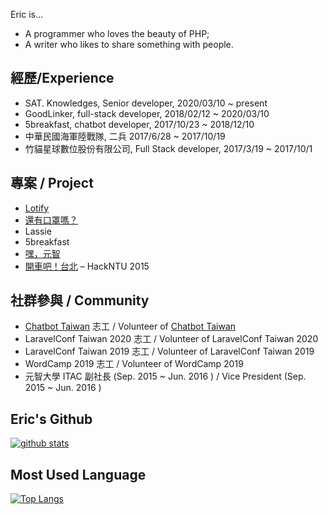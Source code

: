 Eric is…

* A programmer who loves the beauty of PHP;
* A writer who likes to share something with people.

## 經歷/Experience
* SAT. Knowledges, Senior developer, 2020/03/10 ~ present
* GoodLinker, full-stack developer, 2018/02/12 ~ 2020/03/10
* 5breakfast, chatbot developer, 2017/10/23 ~ 2018/12/10
* 中華民國海軍陸戰隊, 二兵 2017/6/28 ~ 2017/10/19
* 竹貓星球數位股份有限公司, Full Stack developer, 2017/3/19 ~ 2017/10/1

## 專案 / Project
* [Lotify](https://github.com/eric0324/lotify)
* [還有口罩嗎？](https://github.com/eric0324/MaskHelpBot)
* Lassie
* 5breakfast
* [嘿，元智](https://github.com/HeyYZU)
* [開車吧！台北](https://github.com/eric0324/DriverTaipei) – HackNTU 2015

## 社群參與 / Community

* [Chatbot Taiwan](https://github.com/Chatbot-Taiwan) 志工 / Volunteer of [Chatbot Taiwan](https://github.com/Chatbot-Taiwan)
* LaravelConf Taiwan 2020 志工 / Volunteer of LaravelConf Taiwan 2020
* LaravelConf Taiwan 2019 志工 / Volunteer of LaravelConf Taiwan 2019
* WordCamp 2019 志工 / Volunteer of WordCamp 2019
* 元智大學 ITAC 副社長 (Sep. 2015 ~ Jun. 2016 ) / Vice President (Sep. 2015 ~ Jun. 2016 )

## Eric's Github
[![github stats](https://github-readme-stats.vercel.app/api?username=eric0324&show_icons=true&theme=tokyonight)](https://github.com/anuraghazra/github-readme-stats)

## Most Used Language
[![Top Langs](https://github-readme-stats.vercel.app/api/top-langs/?username=eric0324&layout=compact&theme=tokyonight)](https://github.com/anuraghazra/github-readme-stats)
